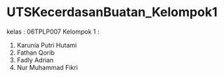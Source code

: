# UTSKecerdasanBuatan_Kelompok1
kelas : 06TPLP007
Kelompok 1 :
1. Karunia Putri Hutami
2. Fathan Qorib
3. Fadly Adrian
4. Nur Muhammad Fikri

